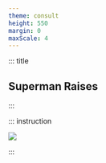 ```yaml
---
theme: consult
height: 550
margin: 0
maxScale: 4
---
```

<!-- slide template="[[gym-ex]]" -->

::: title
## Superman Raises
:::

::: instruction

![](https://cdn.shopify.com/s/files/1/0250/0362/2496/files/1486.gif?v=1644928324)<!-- element style="width:500px;object-fit:contain" -->

:::